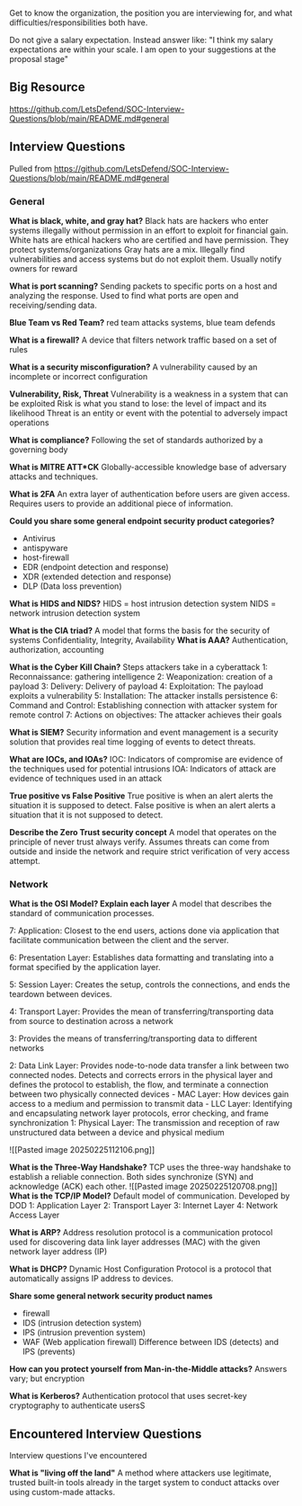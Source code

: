 Get to know the organization, the position you are interviewing for, and what difficulties/responsibilities both have.

Do not give a salary expectation. Instead answer like: "I think my salary expectations are within your scale. I am open to your suggestions at the proposal stage"


## Big Resource
https://github.com/LetsDefend/SOC-Interview-Questions/blob/main/README.md#general

## Interview Questions
Pulled from
https://github.com/LetsDefend/SOC-Interview-Questions/blob/main/README.md#general

### General
**What is black, white, and gray hat?**
Black hats are hackers who enter systems illegally without permission in an effort to exploit for financial gain.
White hats are ethical hackers who are certified and have permission. They protect systems/organizations
Gray hats are a mix. Illegally find vulnerabilities and access systems but do not exploit them. Usually notify owners for reward

**What is port scanning?**
Sending packets to specific ports on a host and analyzing the response. Used to find what ports are open and receiving/sending data.

**Blue Team vs Red Team?**
red team attacks systems, blue team defends

**What is a firewall?**
A device that filters network traffic based on a set of rules

**What is a security misconfiguration?**
A vulnerability caused by an incomplete or incorrect configuration

**Vulnerability, Risk, Threat**
Vulnerability is a weakness in a system that can be exploited
Risk is what you stand to lose: the level of impact and its likelihood
Threat is an entity or event with the potential to adversely impact operations

**What is compliance?**
Following the set of standards authorized by a governing body

**What is MITRE ATT\*CK**
Globally-accessible knowledge base of adversary attacks and techniques. 

**What is 2FA**
An extra layer of authentication before users are given access. Requires users to provide an additional piece of information. 

**Could you share some general endpoint security product categories?**
- Antivirus
- antispyware
- host-firewall
- EDR (endpoint detection and response)
- XDR (extended detection and response)
- DLP (Data loss prevention)

**What is HIDS and NIDS?**
HIDS = host intrusion detection system
NIDS = network intrusion detection system

**What is the CIA triad?**
A model that forms the basis for the security of systems
Confidentiality, Integrity, Availability
**What is AAA?**
Authentication, authorization, accounting

**What is the Cyber Kill Chain?**
Steps attackers take in a cyberattack
1: Reconnaissance: gathering intelligence
2: Weaponization: creation of a payload
3: Delivery: Delivery of payload
4: Exploitation: The payload exploits a vulnerability
5: Installation: The attacker installs persistence
6: Command and Control: Establishing connection with attacker system for remote control
7: Actions on objectives: The attacker achieves their goals

**What is SIEM?**
Security information and event management is a security solution that provides real time logging of events to detect threats.

**What are IOCs, and IOAs?**
IOC: Indicators of compromise are evidence of  the techniques used for potential intrusions
IOA: Indicators of attack are evidence of techniques used in an attack

**True positive vs False Positive**
True positive is when an alert alerts the situation it is supposed to detect.
False positive is when an alert alerts a situation that it is not supposed to detect.

**Describe the Zero Trust security concept**
A model that operates on the principle of never trust always verify. Assumes threats can come from outside and inside the network and require strict verification of very access attempt.

### Network
**What is the OSI Model? Explain each layer**
A model that describes the standard of communication processes.

7: Application: Closest to the end users, actions done via application that facilitate communication between the client and the server.

6: Presentation Layer: Establishes data formatting and translating into a format specified by the application layer.

5: Session Layer: Creates the setup, controls the connections, and ends the teardown between devices.

4: Transport Layer: Provides the mean of transferring/transporting data from source to destination across a network

3: Provides the means of transferring/transporting data to different networks

2: Data Link Layer: Provides node-to-node data transfer a link between two connected nodes. Detects and corrects errors in the physical layer and defines the protocol to establish, the flow, and terminate a connection between two physically connected devices
	- MAC Layer: How devices gain access to a medium and permission to transmit data
	- LLC Layer: Identifying and encapsulating network layer protocols, error checking, and frame synchronization
1: Physical Layer: The transmission and reception of raw unstructured data between a device and physical medium

![[Pasted image 20250225112106.png]]

**What is the Three-Way Handshake?**
TCP uses the three-way handshake to establish a reliable connection. Both sides synchronize (SYN) and acknowledge (ACK) each other.
![[Pasted image 20250225120708.png]]
**What is the TCP/IP Model?**
Default model of communication. Developed by DOD
1: Application Layer
2: Transport Layer
3: Internet Layer
4: Network Access Layer

**What is ARP?**
Address resolution protocol is a communication protocol used for discovering data link layer addresses (MAC) with the given network layer address (IP)

**What is DHCP?**
Dynamic Host Configuration Protocol is a protocol that automatically assigns IP address to devices.

**Share some general network security product names**
- firewall
- IDS (intrusion detection system)
- IPS (intrusion prevention system)
- WAF (Web application firewall)
Difference between IDS (detects) and IPS (prevents)

**How can you protect yourself from Man-in-the-Middle attacks?**
Answers vary; but encryption

**What is Kerberos?**
Authentication protocol that uses secret-key cryptography to authenticate usersS
## Encountered Interview Questions
Interview questions I've encountered

**What is "living off the land"**
A method where attackers use legitimate, trusted built-in tools already in the target system to conduct attacks over using custom-made attacks.

